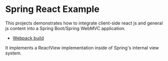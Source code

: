 Spring React Example
====================

This projects demonstrates how to integrate client-side react js and general js content into a Spring Boot/Spring WebMVC
application.

 * [Webpack build]()

It implements a ReactView implementation inside of Spring's internal view system. 


